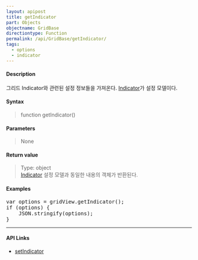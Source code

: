 ```yaml
---
layout: apipost
title: getIndicator
part: Objects
objectname: GridBase
directiontype: Function
permalink: /api/GridBase/getIndicator/
tags:
  - options
  - indicator
---
```



#### Description

 그리드 Indicator와 관련된 설정 정보들을 가져온다. [Indicator](/api/types/Indicator/)가 설정 모델이다.

#### Syntax

> function getIndicator()

#### Parameters

> None

#### Return value

> Type: object  
> [Indicator](/api/types/Indicator/) 설정 모델과 동일한 내용의 객체가 반환된다.

#### Examples 

<pre class="prettyprint">
var options = gridView.getIndicator();
if (options) {
	JSON.stringify(options);
}
</pre>

---

#### API Links

* [setIndicator](/api/GridBase/setIndicator)